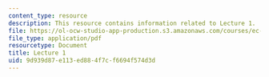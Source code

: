```yaml
---
content_type: resource
description: This resource contains information related to Lecture 1.
file: https://ol-ocw-studio-app-production.s3.amazonaws.com/courses/ec-722-special-topics-at-edgerton-center-developing-world-prosthetics-spring-2010/9d939d87e113ed884f7cf6694f574d3d_MITEC_722S10_lecture1.pdf
file_type: application/pdf
resourcetype: Document
title: Lecture 1
uid: 9d939d87-e113-ed88-4f7c-f6694f574d3d
---
```

